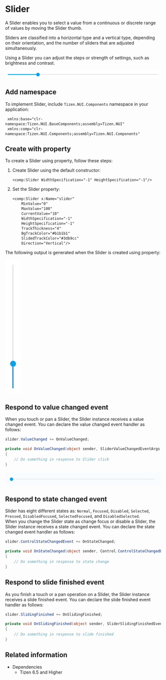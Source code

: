 # Slider

A Slider enables you to select a value from a continuous or discrete range of values by moving the Slider thumb.

Sliders are classified into a horizontal type and a vertical type, depending on their orientation, and the number of sliders that are adjusted simultaneously.

Using a Slider you can adjust the steps or strength of settings, such as brightness and contrast.

![Slider](./media/Slider.png) 

## Add namespace
To implement Slider, include `Tizen.NUI.Components` namespace in your application:

```xaml
 xmlns:base="clr-namespace:Tizen.NUI.BaseComponents;assembly=Tizen.NUI"
 xmlns:comp="clr-namespace:Tizen.NUI.Components;assembly=Tizen.NUI.Components"
```

## Create with property

To create a Slider using property, follow these steps:

1. Create Slider using the default constructor:

    ```xaml
    <comp:Slider WidthSpecification="-1" HeightSpecification="-1"/>
    ```

2. Set the Slider property:

    ```xaml
    <comp:Slider x:Name="slider"
        MinValue="0"
        MaxValue="100"
        CurrentValue="10"
        WidthSpecification="-1" 
        HeightSpecification="-1" 
        TrackThickness="4"
        BgTrackColor="#b1b1b1"
        SlidedTrackColor="#3db9cc"
        Direction="Vertical"/>
    ```

The following output is generated when the Slider is created using property:

![Slider](./media/slider2.png)

## Respond to value changed event

When you touch or pan a Slider, the Slider instance receives a value changed event.
You can declare the value changed event handler as follows:

```csharp
slider.ValueChanged += OnValueChanged;
```

```csharp
private void OnValueChanged(object sender, SliderValueChangedEventArgs args)
{
    // Do something in response to Slider click
}
```
![Slider](./media/slider.gif)

## Respond to state changed event

Slider has eight different states as: `Normal`, `Focused`, `Disabled`, `Selected`, `Pressed`, `DisabledFocused`, `SelectedFocused`, and `DisabledSelected`.  
When you change the Slider state as change focus or disable a Slider, the Slider instance receives a state changed event. You can declare the state changed event handler as follows:

```csharp
slider.ControlStateChangedEvent += OnStateChanged;
```

```csharp
private void OnStateChanged(object sender, Control.ControlStateChangedEventArgs e)
{
    // Do something in response to state change
}
```

## Respond to slide finished event

As you finish a touch or a pan operation on a Slider, the Slider instance receives a slide finished event. You can declare the slide finished event handler as follows:

```csharp
slider.SlidingFinished += OnSlidingFinished;
```

```csharp
private void OnSlidingFinished(object sender, SliderSlidingFinishedEventArgs args)
{
    // Do something in response to slide finished
}
```

## Related information

- Dependencies
  -   Tizen 6.5 and Higher 
